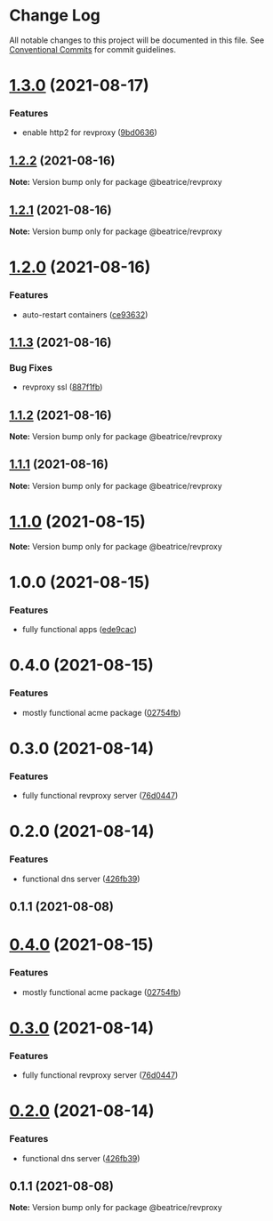 # Change Log

All notable changes to this project will be documented in this file.
See [Conventional Commits](https://conventionalcommits.org) for commit guidelines.

# [1.3.0](https://github.com/eyzi/beatrice/compare/@beatrice/revproxy@1.2.2...@beatrice/revproxy@1.3.0) (2021-08-17)


### Features

* enable http2 for revproxy ([9bd0636](https://github.com/eyzi/beatrice/commit/9bd0636ad148bf90e9e5f375ed694aaaa0d855fe))





## [1.2.2](https://github.com/eyzi/beatrice/compare/@beatrice/revproxy@1.2.1...@beatrice/revproxy@1.2.2) (2021-08-16)

**Note:** Version bump only for package @beatrice/revproxy





## [1.2.1](https://github.com/eyzi/beatrice/compare/@beatrice/revproxy@1.2.0...@beatrice/revproxy@1.2.1) (2021-08-16)

**Note:** Version bump only for package @beatrice/revproxy





# [1.2.0](https://github.com/eyzi/beatrice/compare/@beatrice/revproxy@1.1.3...@beatrice/revproxy@1.2.0) (2021-08-16)


### Features

* auto-restart containers ([ce93632](https://github.com/eyzi/beatrice/commit/ce93632891a17775196f821e0ea856fa68fc0e20))





## [1.1.3](https://github.com/eyzi/beatrice/compare/@beatrice/revproxy@1.1.2...@beatrice/revproxy@1.1.3) (2021-08-16)


### Bug Fixes

* revproxy ssl ([887f1fb](https://github.com/eyzi/beatrice/commit/887f1fb2dabc7a141b62636e6ae4fb21e8221330))





## [1.1.2](https://github.com/eyzi/beatrice/compare/@beatrice/revproxy@1.1.1...@beatrice/revproxy@1.1.2) (2021-08-16)

**Note:** Version bump only for package @beatrice/revproxy





## [1.1.1](https://github.com/eyzi/beatrice/compare/@beatrice/revproxy@1.1.0...@beatrice/revproxy@1.1.1) (2021-08-16)

**Note:** Version bump only for package @beatrice/revproxy





# [1.1.0](https://github.com/eyzi/beatrice/compare/@beatrice/revproxy@1.0.0...@beatrice/revproxy@1.1.0) (2021-08-15)

**Note:** Version bump only for package @beatrice/revproxy





# 1.0.0 (2021-08-15)


### Features

* fully functional apps ([ede9cac](https://github.com/eyzi/beatrice/commit/ede9cacc10ec346828ad87f019efc7c7d50ac86f))



# 0.4.0 (2021-08-15)


### Features

* mostly functional acme package ([02754fb](https://github.com/eyzi/beatrice/commit/02754fb02eb76406d8334eab7245162357b05f8a))



# 0.3.0 (2021-08-14)


### Features

* fully functional revproxy server ([76d0447](https://github.com/eyzi/beatrice/commit/76d0447ae81bf4476a033d61bf9a383d5ff62dfb))



# 0.2.0 (2021-08-14)


### Features

* functional dns server ([426fb39](https://github.com/eyzi/beatrice/commit/426fb395b30adfd51179b89bbf4d37cc03585546))



## 0.1.1 (2021-08-08)





# [0.4.0](https://github.com/eyzi/beatrice/compare/v0.3.0...v0.4.0) (2021-08-15)


### Features

* mostly functional acme package ([02754fb](https://github.com/eyzi/beatrice/commit/02754fb02eb76406d8334eab7245162357b05f8a))





# [0.3.0](https://github.com/eyzi/beatrice/compare/v0.2.0...v0.3.0) (2021-08-14)


### Features

* fully functional revproxy server ([76d0447](https://github.com/eyzi/beatrice/commit/76d0447ae81bf4476a033d61bf9a383d5ff62dfb))





# [0.2.0](https://github.com/eyzi/beatrice/compare/v0.1.1...v0.2.0) (2021-08-14)


### Features

* functional dns server ([426fb39](https://github.com/eyzi/beatrice/commit/426fb395b30adfd51179b89bbf4d37cc03585546))





## 0.1.1 (2021-08-08)

**Note:** Version bump only for package @beatrice/revproxy
